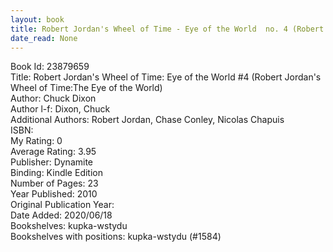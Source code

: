 ```yaml
---
layout: book
title: Robert Jordan's Wheel of Time - Eye of the World  no. 4 (Robert Jordan's Wheel of Time -The Eye of the World)
date_read: None
---
```


Book Id: 23879659<br />
Title: Robert Jordan's Wheel of Time: Eye of the World #4 (Robert Jordan's Wheel of Time:The Eye of the World)<br />
Author: Chuck Dixon<br />
Author l-f: Dixon, Chuck<br />
Additional Authors: Robert Jordan, Chase Conley, Nicolas Chapuis<br />
ISBN: <br />
My Rating: 0<br />
Average Rating: 3.95<br />
Publisher: Dynamite<br />
Binding: Kindle Edition<br />
Number of Pages: 23<br />
Year Published: 2010<br />
Original Publication Year: <br />
Date Added: 2020/06/18<br />
Bookshelves: kupka-wstydu<br />
Bookshelves with positions: kupka-wstydu (#1584)<br />

